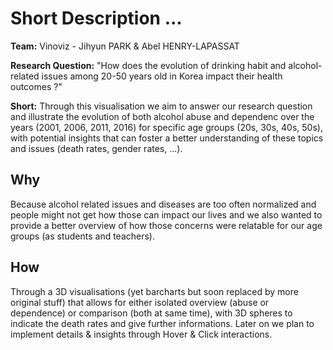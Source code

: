 # Short Description ...
**Team:** Vinoviz - Jihyun PARK & Abel HENRY-LAPASSAT

**Research Question:** "How does the evolution of drinking habit and alcohol-related issues among 20-50 years old in Korea impact their health outcomes ?"

**Short:** Through this visualisation we aim to answer our research question and illustrate the evolution of both alcohol abuse and dependenc over the years (2001, 2006, 2011, 2016) for specific age groups (20s, 30s, 40s, 50s), with potential insights that can foster a better understanding of these topics and issues (death rates, gender rates, ...).

## Why
Because alcohol related issues and diseases are too often normalized and people might not get how those can impact our lives and we also wanted to provide a better overview of how those concerns were relatable for our age groups (as students and teachers).

## How
Through a 3D visualisations (yet barcharts but soon replaced by more original stuff) that allows for either isolated overview (abuse or dependence) or comparison (both at same time), with 3D spheres to indicate the death rates and give further informations.
Later on we plan to implement details & insights through Hover & Click interactions.
